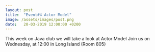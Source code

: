 ```yaml
---
layout: post
title:  "Event#4 Actor Model"
image: /assets/images/post.png
date:   20-03-2019 12:00:00 +0200
---
```

This week on Java club we will take a look at Actor Model
Join us on Wednesday, at 12:00 in Long Island (Room 805)